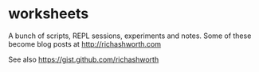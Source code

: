 # worksheets

A bunch of scripts, REPL sessions, experiments and notes. Some of these become blog posts at http://richashworth.com

See also https://gist.github.com/richashworth
